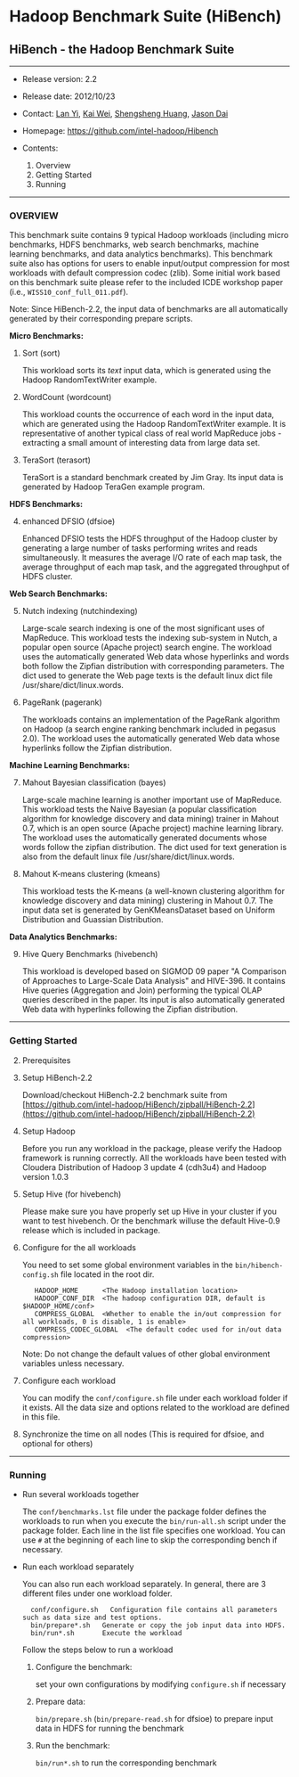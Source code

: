 # Hadoop Benchmark Suite (HiBench) #
## HiBench - the Hadoop Benchmark Suite ##

---
- Release version: 2.2
- Release date: 2012/10/23
- Contact: [Lan Yi](mailto:lan.yi@intel.com), [Kai Wei](mailto:kai.wei@intel.com), [Shengsheng Huang](mailto:shengsheng.huang@intel.com), [Jason Dai](mailto:jason.dai@intel.com) 
- Homepage: https://github.com/intel-hadoop/Hibench

- Contents:
    1. Overview
    2. Getting Started
    3. Running

---
### OVERVIEW ###

This benchmark suite contains 9 typical Hadoop workloads (including micro benchmarks, HDFS benchmarks, web search benchmarks, machine learning benchmarks, and data analytics benchmarks). This benchmark suite also has options for users to enable input/output compression for most workloads with default compression codec (zlib). Some initial work based on this benchmark suite please refer to the included ICDE workshop paper (i.e., `WISS10_conf_full_011.pdf`).

Note: Since HiBench-2.2, the input data of benchmarks are all automatically generated by their corresponding prepare scripts.

  **Micro Benchmarks:**

1. Sort (sort)

    This workload sorts its *text* input data, which is generated using the Hadoop RandomTextWriter example.

2. WordCount (wordcount)

    This workload counts the occurrence of each word in the input data, which are generated using the Hadoop RandomTextWriter example. It is representative of another typical class of real world MapReduce jobs - extracting a small amount of interesting data from large data set.

3. TeraSort (terasort)

    TeraSort is a standard benchmark created by Jim Gray. Its input data is generated by Hadoop TeraGen example program.

  **HDFS Benchmarks:**

4. enhanced DFSIO (dfsioe)

    Enhanced DFSIO tests the HDFS throughput of the Hadoop cluster by generating a large number of tasks performing writes and reads simultaneously. It measures the average I/O rate of each map task, the average throughput of each map task, and the aggregated throughput of HDFS cluster.

  **Web Search Benchmarks:**

5. Nutch indexing (nutchindexing)

    Large-scale search indexing is one of the most significant uses of MapReduce. This workload tests the indexing sub-system in Nutch, a popular open source (Apache project) search engine. The workload uses the automatically generated Web data whose hyperlinks and words both follow the Zipfian distribution with corresponding parameters. The dict used to generate the Web page texts is the default linux dict file /usr/share/dict/linux.words.

6. PageRank (pagerank)

    The workloads contains an implementation of the PageRank algorithm on Hadoop (a search engine ranking benchmark included in pegasus 2.0). The workload uses the automatically generated Web data whose hyperlinks follow the Zipfian distribution.

  **Machine Learning Benchmarks:**

7. Mahout Bayesian classification (bayes)

    Large-scale machine learning is another important use of MapReduce. This workload tests the Naive Bayesian (a popular classification algorithm for knowledge discovery and data mining) trainer in Mahout 0.7, which is an open source (Apache project) machine learning library. The workload uses the automatically generated documents whose words follow the zipfian distribution. The dict used for text generation is also from the default linux file /usr/share/dict/linux.words.

8. Mahout K-means clustering (kmeans)
    
    This workload tests the K-means (a well-known clustering algorithm for knowledge discovery and data mining) clustering in Mahout 0.7. The input data set is generated by GenKMeansDataset based on Uniform Distribution and Guassian Distribution.

  **Data Analytics Benchmarks:**

9. Hive Query Benchmarks (hivebench)

    This workload is developed based on SIGMOD 09 paper "A Comparison of Approaches to Large-Scale Data Analysis" and HIVE-396. It contains Hive queries (Aggregation and Join) performing the typical OLAP queries described in the paper. Its input is also automatically generated Web data with hyperlinks following the Zipfian distribution.

---
### Getting Started ###

2. Prerequisites 

  1. Setup HiBench-2.2

      Download/checkout HiBench-2.2 benchmark suite from [https://github.com/intel-hadoop/HiBench/zipball/HiBench-2.2](https://github.com/intel-hadoop/HiBench/zipball/HiBench-2.2)


  2. Setup Hadoop

      Before you run any workload in the package, please verify the Hadoop framework is running correctly. All the workloads have been tested with Cloudera Distribution of Hadoop 3 update 4 (cdh3u4) and Hadoop version 1.0.3

  3. Setup Hive (for hivebench)
    
      Please make sure you have properly set up Hive in your cluster if you want to test hivebench. Or the benchmark willuse the default Hive-0.9 release which is included in package.

2. Configure for the all workloads

    You need to set some global environment variables in the `bin/hibench-config.sh` file located in the root dir.

          HADOOP_HOME      <The Hadoop installation location>
          HADOOP_CONF_DIR  <The hadoop configuration DIR, default is $HADOOP_HOME/conf>
          COMPRESS_GLOBAL  <Whether to enable the in/out compression for all workloads, 0 is disable, 1 is enable>
          COMPRESS_CODEC_GLOBAL  <The default codec used for in/out data compression>

    Note: Do not change the default values of other global environment variables unless necessary.

3. Configure each workload

    You can modify the `conf/configure.sh` file under each workload folder if it exists. All the data size and options related to the workload are defined in this file. 

4. Synchronize the time on all nodes (This is required for dfsioe, and optional for others)

---
### Running ###

- Run several workloads together

  The `conf/benchmarks.lst` file under the package folder defines the workloads to run when you execute the `bin/run-all.sh` script under the package folder. Each line in the list file specifies one workload. You can use `#` at the beginning of each line to skip the corresponding bench if necessary. 

- Run each workload separately

  You can also run each workload separately. In general, there are 3 different files under one workload folder.

        conf/configure.sh	Configuration file contains all parameters such as data size and test options.
        bin/prepare*.sh   Generate or copy the job input data into HDFS.
        bin/run*.sh       Execute the workload

  Follow the steps below to run a workload

  1. Configure the benchmark: 
      
      set your own configurations by modifying `configure.sh` if necessary
  2. Prepare data: 
      
      `bin/prepare.sh` (`bin/prepare-read.sh` for dfsioe) to prepare input data in HDFS for running the benchmark
  3. Run the benchmark:
      
      `bin/run*.sh` to run the corresponding benchmark
